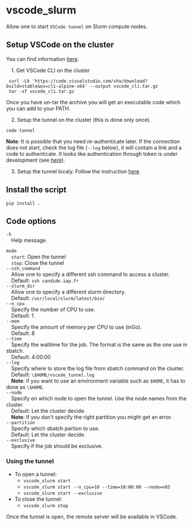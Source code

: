 # vscode_slurm

Allow one to start `VSCode tunnel` on Slurm compute nodes.

## Setup VSCode on the cluster

You can find information [here](https://code.visualstudio.com/docs/remote/tunnels).

&emsp;1\. Get VSCode CLI on the cluster
   ```bach
    curl -Lk 'https://code.visualstudio.com/sha/download?build=stable&os=cli-alpine-x64' --output vscode_cli.tar.gz
    tar -xf vscode_cli.tar.gz
   ```
Once you have un-tar the archive you will get an executable code which you can add to your PATH.  

&emsp;2\. Setup the tunnel on the cluster (this is done only once).
```bach
code tunnel
```
**Note**: It is possible that you need re-authenticate later. If the connection does not start, check the log file (`--log` below), it will contain a link and a code to authenticate. It looks like authentication through token is under development (see [here](https://learn.microsoft.com/en-us/azure/developer/dev-tunnels/cli-commands)).

&emsp;3\. Setup the tunnel localy. Follow the instruction [here](https://code.visualstudio.com/docs/remote/tunnels#_using-the-vs-code-ui).

## Install the script

`pip install .`

## Code options

`-h`  
&emsp;Help message.

`mode`  
&emsp;`start`: Open the tunnel  
&emsp;`stop`: Close the tunnel  
`--ssh_command`  
&emsp;Allow one to specify a different ssh command to access a cluster.  
&emsp;Default: `ssh candide.iap.fr`  
`--slurm_dir`  
&emsp;Allow one to specify a different slurm directory.  
&emsp;Default: `/usr/local/slurm/latest/bin/`  
`--n_cpu`  
&emsp;Specify the number of CPU to use.  
&emsp;Default: 1  
`--mem`  
&emsp;Specify the amount of memory per CPU to use (inGo).  
&emsp;Default: 8  
`--time`  
&emsp;Specify the walltime for the job. The format is the same as the one use in sbatch.  
&emsp;Default: 4:00:00  
`--log`  
&emsp;Specify where to store the log file from sbatch command on the cluster.  
&emsp;Default: `\$HOME/vscode_tunnel.log`  
&emsp;**Note**: if you want to use an environment variable such as `$HOME`, it has to done as `\$HOME`.  
`--node`  
&emsp;Specify on which node to open the tunnel. Use the node names from the cluster.  
&emsp;Default: Let the cluster decide.  
&emsp;**Note**: If you don't specify the right partition you might get an error.  
`--partition`  
&emsp;Specify which sbatch partion to use.  
&emsp;Default: Let the cluster decide.  
`--exclusive`  
&emsp;Specify if the job should be exclusive.  

### Using the tunnel
* To open a tunnel:
  * `vscode_slurm start`
  * `vscode_slurm start --n_cpu=10 --time=10:00:00 --node=n03`
  * `vscode_slurm start --exclusive`
* To close the tunnel:
  * `vscode_slurm stop`

Once the tunnel is open, the remote server will be available in VSCode.
